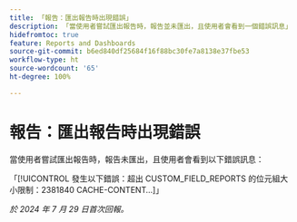 ```yaml
---
title: 「報告：匯出報告時出現錯誤」
description: 「當使用者嘗試匯出報告時，報告並未匯出，且使用者會看到一個錯誤訊息」
hidefromtoc: true
feature: Reports and Dashboards
source-git-commit: b6ed840df25684f16f88bc30fe7a8138e37fbe53
workflow-type: ht
source-wordcount: '65'
ht-degree: 100%

---
```



# 報告：匯出報告時出現錯誤

當使用者嘗試匯出報告時，報告未匯出，且使用者會看到以下錯誤訊息：

「[!UICONTROL 發生以下錯誤：超出 CUSTOM_FIELD_REPORTS 的位元組大小限制：2381840 CACHE-CONTENT…]」

_於 2024 年 7 月 29 日首次回報。_
